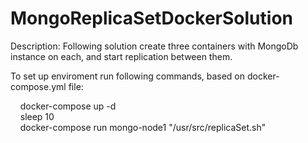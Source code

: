 # MongoReplicaSetDockerSolution

Description: Following solution create three containers with MongoDb instance on each, and start replication between them.

To set up enviroment run following commands, based on docker-compose.yml file:

  &nbsp;&nbsp;&nbsp;&nbsp;docker-compose up -d  
  &nbsp;&nbsp;&nbsp;&nbsp;sleep 10  
  &nbsp;&nbsp;&nbsp;&nbsp;docker-compose run mongo-node1 "/usr/src/replicaSet.sh"    

